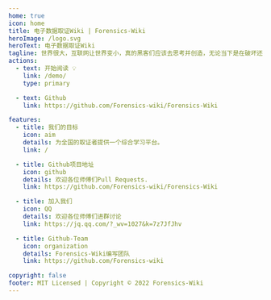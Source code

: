 ```yaml
---
home: true
icon: home
title: 电子数据取证Wiki | Forensics-Wiki
heroImage: /logo.svg
heroText: 电子数据取证Wiki
tagline: 世界很大，互联网让世界变小，真的黑客们应该去思考并创造，无论当下是在破坏还是在创造，记住，未来，那条主线是创造的就对了。
actions:
  - text: 开始阅读 💡
    link: /demo/
    type: primary

  - text: Github
    link: https://github.com/Forensics-wiki/Forensics-Wiki

features:
  - title: 我们的目标
    icon: aim
    details: 为全国的取证者提供一个综合学习平台。
    link: /

  - title: Github项目地址
    icon: github
    details: 欢迎各位师傅们Pull Requests.
    link: https://github.com/Forensics-wiki/Forensics-Wiki

  - title: 加入我们
    icon: QQ
    details: 欢迎各位师傅们进群讨论
    link: https://jq.qq.com/?_wv=1027&k=7z7JfJhv

  - title: Github-Team
    icon: organization
    details: Forensics-Wiki编写团队
    link: https://github.com/Forensics-wiki

copyright: false
footer: MIT Licensed | Copyright © 2022 Forensics-Wiki
---
```

